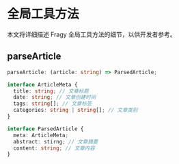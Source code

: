 # 全局工具方法

本文将详细描述 Fragy 全局工具方法的细节，以供开发者参考。

## parseArticle

```ts
parseArticle: (article: string) => ParsedArticle;

interface ArticleMeta {
  title: string; // 文章标题
  date: string; // 文章创建时间
  tags: string[]; // 文章标签
  categories: string | string[]; // 文章类别
}

interface ParsedArticle {
  meta: ArticleMeta;
  abstract: stirng; // 文章摘要
  content: string; // 文章内容
}
```
